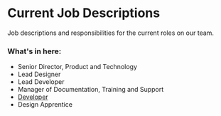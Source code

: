 # Current Job Descriptions

Job descriptions and responsibilities for the current roles on our team.

### What's in here:

-  Senior Director, Product and Technology
-  Lead Designer
-  Lead Developer
-  Manager of Documentation, Training and Support
-  [Developer](developer.md)
-  Design Apprentice